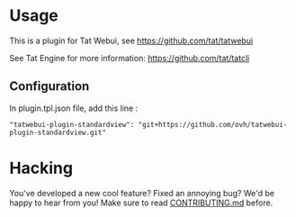 # Usage

This is a plugin for Tat Webui, see https://github.com/tat/tatwebui

See Tat Engine for more information: https://github.com/tat/tatcli

## Configuration
In plugin.tpl.json file, add this line :

```
"tatwebui-plugin-standardview": "git+https://github.com/ovh/tatwebui-plugin-standardview.git"
```

# Hacking

You've developed a new cool feature? Fixed an annoying bug? We'd be happy
to hear from you! Make sure to read [CONTRIBUTING.md](./CONTRIBUTING.md) before.

